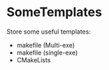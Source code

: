 # SomeTemplates

Store some useful templates: 
* makefile (Multi-exe)
* makefile (single-exe)
* CMakeLists
